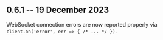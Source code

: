 ## 0.6.1 -- 19 December 2023

WebSocket connection errors are now reported properly via `client.on('error', err => { /* ... */ })`.
